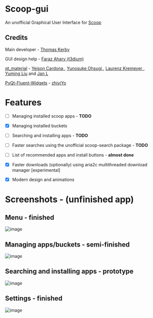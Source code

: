 # Scoop-gui
An unofficial Graphical User Interface for [Scoop](https://scoop.sh/)


## Credits

Main developer - [Thomas Kerby](https://github.com/TXOG)

GUI design help - [Faraz Ahary (t3dium)](https://github.com/t3dium)

[qt_material](https://github.com/UN-GCPDS/qt-material) - [Yeison Cardona ](https://github.com/YeisonCardona), [Yunosuke Ohsugi ](https://github.com/5yutan5), [Laurenz Kremeyer ](https://github.com/kremeyer), [Yuming Liu](https://github.com/yuriok) and [Jan L](https://github.com/sitic)

[PyQt-Fluent-Widgets](https://github.com/zhiyiYo/PyQt-Fluent-Widgets) - [zhiyiYo](https://github.com/zhiyiYo)

# Features 

- [ ] Managing installed scoop apps - **TODO**
- [x] Managing installed buckets
- [ ] Searching and installing apps - **TODO**
- [ ] Faster searches using the unofficial scoop-search package - **TODO**
- [ ] List of recommended apps and install buttons - **almost done**
- [x] Faster downloads (optionally) using aria2c multithreaded download manager [experimental]
- [x] Modern design and animations


# Screenshots - (unfinished app)

## Menu - finished
![image](https://user-images.githubusercontent.com/83690012/189457280-a4f29c48-b3a4-47a7-8a14-64f136b4d3cd.png)

## Managing apps/buckets - semi-finished
![image](https://user-images.githubusercontent.com/83690012/189457452-99296bee-657c-4e0d-af0f-7d98dfbc85e8.png)

## Searching and installing apps - prototype
![image](https://user-images.githubusercontent.com/83690012/189457485-ebc0885a-d7c4-473f-9d74-fea3219cf373.png)

## Settings - finished
![image](https://user-images.githubusercontent.com/83690012/189457521-2521a2e8-99df-4ee6-9e45-1ce4d80f5070.png)

